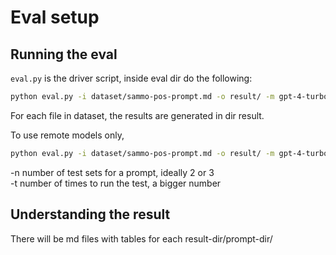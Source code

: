 # Eval setup

## Running the eval
`eval.py` is the driver script, inside eval dir do the following:
```sh
python eval.py -i dataset/sammo-pos-prompt.md -o result/ -m gpt-4-turbo,gpt-35-turbo,gpt-4o-mini,mistral,llama3.1,gemma2,phi3:medium,gemma2:27b -t 100 -n 2
```
For each file in dataset, the results are generated in dir result.

To use remote models only,

```sh
python eval.py -i dataset/sammo-pos-prompt.md -o result/ -m gpt-4-turbo,gpt-35-turbo,gpt-4o-mini -t 100 -n 2
```

-n number of test sets for a prompt, ideally 2 or 3   
-t number of times to run the test, a bigger number 


## Understanding the result
There will be md files with tables for each result-dir/prompt-dir/ 
